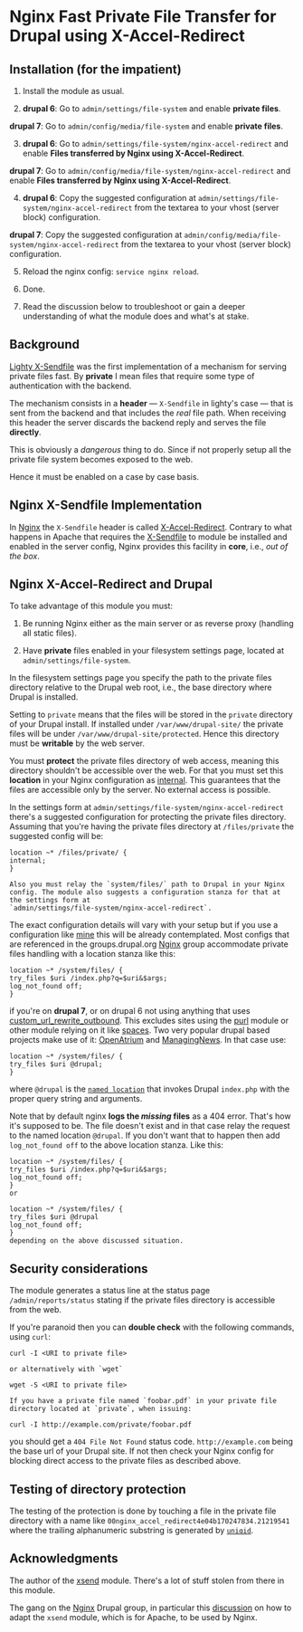 # Nginx Fast Private File Transfer for Drupal using X-Accel-Redirect

## Installation (for the impatient)

 1. Install the module as usual.

 2. **drupal 6**: Go to `admin/settings/file-system` and enable
 **private files**.

 **drupal 7**: Go to `admin/config/media/file-system` and enable
 **private files**.

 3. **drupal 6**: Go to `admin/settings/file-system/nginx-accel-redirect` and enable
 **Files transferred by Nginx using X-Accel-Redirect**.

 **drupal 7**: Go to
 `admin/config/media/file-system/nginx-accel-redirect` and enable
 **Files transferred by Nginx using X-Accel-Redirect**.

 4. **drupal 6**: Copy the suggested configuration at
 `admin/settings/file-system/nginx-accel-redirect` from the
 textarea to your vhost (server block) configuration.

 **drupal 7**: Copy the suggested configuration at
 `admin/config/media/file-system/nginx-accel-redirect` from the
 textarea to your vhost (server block) configuration.

 5. Reload the nginx config: `service nginx reload`.

 6. Done.

 7. Read the discussion below to troubleshoot or gain a deeper
 understanding of what the module does and what's at stake.

## Background

[Lighty X-Sendfile](http://blog.lighttpd.net/articles/2006/07/02/x-sendfile
"Lighty's life blog post on X-Sendfile")
was the first implementation of a mechanism for serving private files
fast. By **private** I mean files that require some type of
authentication with the backend.

The mechanism consists in a **header** &mdash; `X-Sendfile` in
lighty's case &mdash; that is sent from the backend
and that includes the _real_ file path. When receiving this header the
server discards the backend reply and serves the file **directly**.

This is obviously a _dangerous_ thing to do. Since if not properly
setup all the private file system becomes exposed to the web.

Hence it must be enabled on a case by case basis.

## Nginx X-Sendfile Implementation

In [Nginx](http://wiki.nginx.org "Nginx Wiki") the `X-Sendfile` header is called
[X-Accel-Redirect](http://wiki.nginx.org/XSendfile "Nginx
implementation of X-Sendfile"). Contrary to what
happens in Apache that requires the
[X-Sendfile](https://tn123.org/mod_xsendfile/ "Apache X-Sendfile") to module be installed
and enabled in the server config, Nginx provides this facility in
**core**, i.e., _out of the box_.


## Nginx X-Accel-Redirect and Drupal

To take advantage of this module you must:

 1. Be running Nginx either as the main server or as reverse proxy
 (handling all static files).

 2. Have **private** files enabled in your filesystem settings page,
 located at `admin/settings/file-system`.

 In the filesystem settings page you specify the path to the private
 files directory relative to the Drupal web root, i.e., the base
 directory where Drupal is installed.

Setting to `private` means that the files will be stored in the
`private` directory of your Drupal install. If installed under
`/var/www/drupal-site/` the private files will be under
`/var/www/drupal-site/protected`. Hence this directory must be
**writable** by the web server.

You must **protect** the private files directory of web access,
meaning this directory shouldn't be accessible over the web. For that
you must set this **location** in your Nginx configuration as
[internal](http://wiki.nginx.org/NginxHttpCoreModule#internal). This
guarantees that the files are accessible only by the server. No
external access is possible.

In the settings form at
`admin/settings/file-system/nginx-accel-redirect` there's a suggested
configuration for protecting the private files directory. Assuming
that you're having the private files directory at `/files/private` the
suggested config will be:

    location ~* /files/private/ {
    internal;
    }

    Also you must relay the `system/files/` path to Drupal in your Nginx
    config. The module also suggests a configuration stanza for that at
    the settings form at
    `admin/settings/file-system/nginx-accel-redirect`.

The exact configuration details will vary with your setup but
if you use a configuration like
[mine](https://github.com/perusio/drupal-with-nginx "My Nginx config
on github") this will be already contemplated. Most configs that are
referenced in the groups.drupal.org
[Nginx](http://groups.drupal.org/nginx) group accommodate private
files handling with a location stanza like this:

    location ~* /system/files/ {
    try_files $uri /index.php?q=$uri&$args;
    log_not_found off;
    }

if you're on **drupal 7**, or on drupal 6 not using anything that uses
[custom\_url\_rewrite\_outbound](http://api.drupal.org/api/drupal/developer--hooks--core.php/function/custom_url_rewrite_outbound/6).  This excludes sites using the [purl](http://drupal.org/project/purl)
module or other module relying on it like
[spaces](http://drupal.org/project/spaces). Two very popular
drupal based projects make use of it:
[OpenAtrium](http://openatrium.com) and
[ManagingNews](http://managingnews.com). In that case use:

    location ~* /system/files/ {
    try_files $uri @drupal;
    }

where `@drupal` is the
[`named location`](https://github.com/perusio/drupal-with-nginx/blob/master/sites-available/drupal_spaces.conf)
that invokes Drupal `index.php` with the proper query string and arguments.

Note that by default nginx **logs the _missing_ files** as a 404
error. That's how it's supposed to be. The file doesn't exist and in
that case relay the request to the named location `@drupal`. If
you don't want that to happen then add `log_not_found off` to the
above location stanza. Like this:

    location ~* /system/files/ {
    try_files $uri /index.php?q=$uri&$args;
    log_not_found off;
    }
    or

    location ~* /system/files/ {
    try_files $uri @drupal
    log_not_found off;
    }
    depending on the above discussed situation.

## Security considerations

The module generates a status line at the status page
`/admin/reports/status` stating if the private files directory is
accessible from the web.

If you're paranoid then you can **double check** with the following
commands, using `curl`:

    curl -I <URI to private file>

    or alternatively with `wget`

    wget -S <URI to private file>

    If you have a private file named `foobar.pdf` in your private file
    directory located at `private`, when issuing:

    curl -I http://example.com/private/foobar.pdf

you should get a `404 File Not Found` status
code. `http://example.com` being the base url of your Drupal site.
If not then check your Nginx config for blocking direct access to the
private files as described above.


 ## Testing of directory protection

The testing of the protection is done by touching a file in the
private file directory with a name like
`00nginx_accel_redirect4e04b170247834.21219541` where the trailing
alphanumeric substring is generated by
[`uniqid`](http://php.net/manual/en/function.uniqid.php).

 ## Acknowledgments

The author of the [xsend](http://drupal.org/project/xsend "xsend
Drupal module") module. There's a lot of stuff stolen from there in
this module.

The gang on the [Nginx](http://groups.drupal.org/nginx) Drupal group,
in particular this [discussion](http://groups.drupal.org/node/36892)
on how to adapt the `xsend` module, which is for Apache, to be used by
Nginx.
